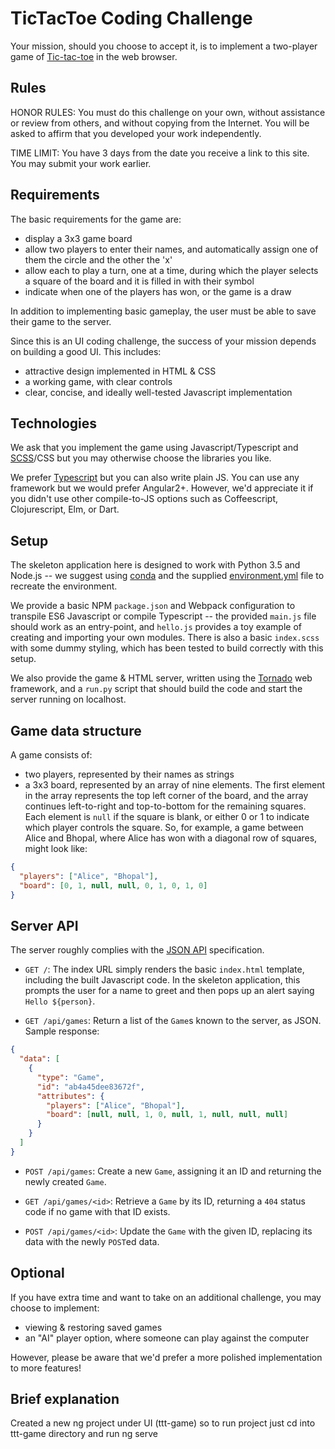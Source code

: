 # TicTacToe Coding Challenge

Your mission, should you choose to accept it, is to implement a two-player game
of [Tic-tac-toe](https://en.wikipedia.org/wiki/Tic-tac-toe) in the web
browser.

## Rules

HONOR RULES: You must do this challenge on your own, without assistance or review
from others, and without copying from the Internet. You will be asked to affirm that
you developed your work independently.

TIME LIMIT: You have 3 days from the date you receive a link to this site. You may
submit your work earlier.

## Requirements

The basic requirements for the game are:

- display a 3x3 game board
- allow two players to enter their names, and automatically assign one of
  them the circle and the other the 'x'
- allow each to play a turn, one at a time, during which the player selects
  a square of the board and it is filled in with their symbol
- indicate when one of the players has won, or the game is a draw

In addition to implementing basic gameplay, the user must be able to save their
game to the server.

Since this is an UI coding challenge, the success of your mission depends on building a good UI. This includes:

- attractive design implemented in HTML & CSS
- a working game, with clear controls
- clear, concise, and ideally well-tested Javascript implementation

## Technologies

We ask that you implement the game using Javascript/Typescript and [SCSS](http://sass-lang.com/)/CSS but you may otherwise choose the libraries you like.

We prefer [Typescript](https://www.typescriptlang.org/) but you can also write plain JS.
You can use any framework but we would prefer Angular2+. However, we'd
appreciate it if you didn't use other compile-to-JS options such as
Coffeescript, Clojurescript, Elm, or Dart.

## Setup

The skeleton application here is designed to work with Python 3.5 and Node.js
-- we suggest using [conda](http://conda.pydata.org) and the supplied
[environment.yml](http://conda.pydata.org/docs/using/envs.html#use-environment-from-file) file
to recreate the environment.

We provide a basic NPM `package.json` and Webpack configuration to transpile ES6
Javascript or compile Typescript -- the provided `main.js` file should work as
an entry-point, and `hello.js` provides a toy example of creating and importing
your own modules. There is also a basic `index.scss` with some dummy styling, which
has been tested to build correctly with this setup.

We also provide the game & HTML server, written using
the [Tornado](http://tornadoweb.org) web framework, and a `run.py` script that
should build the code and start the server running on localhost.

## Game data structure

A game consists of:

- two players, represented by their names as strings
- a 3x3 board, represented by an array of nine elements. The first element in the array
  represents the top left corner of the board, and the array continues left-to-right and
  top-to-bottom for the remaining squares. Each element is `null` if the square is blank,
  or either 0 or 1 to indicate which player controls the square. So, for example, a game
  between Alice and Bhopal, where Alice has won with a diagonal row of squares, might
  look like:

```json
{
  "players": ["Alice", "Bhopal"],
  "board": [0, 1, null, null, 0, 1, 0, 1, 0]
}
```

## Server API

The server roughly complies with the [JSON API](http://jsonapi.org/)
specification.

- `GET /`: The index URL simply renders the basic `index.html` template,
  including the built Javascript code. In the skeleton application, this prompts
  the user for a name to greet and then pops up an alert saying `Hello ${person}`.

- `GET /api/games`: Return a list of the `Game`s known to the server, as JSON.
  Sample response:

```json
{
  "data": [
    {
      "type": "Game",
      "id": "ab4a45dee83672f",
      "attributes": {
        "players": ["Alice", "Bhopal"],
        "board": [null, null, 1, 0, null, 1, null, null, null]
      }
    }
  ]
}
```

- `POST /api/games`: Create a new `Game`, assigning it an ID and returning the
  newly created `Game`.

- `GET /api/games/<id>`: Retrieve a `Game` by its ID, returning a `404` status
  code if no game with that ID exists.

- `POST /api/games/<id>`: Update the `Game` with the given ID, replacing its
  data with the newly `POST`ed data.

## Optional

If you have extra time and want to take on an additional challenge, you may
choose to implement:

- viewing & restoring saved games
- an "AI" player option, where someone can play against the computer

However, please be aware that we'd prefer a more polished implementation to
more features!

## Brief explanation

Created a new ng project under UI (ttt-game) so to run project just cd into ttt-game directory and run ng serve
